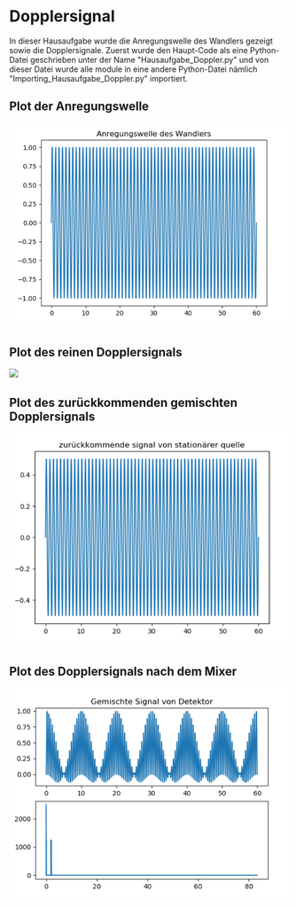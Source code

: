 # Dopplersignal
In dieser Hausaufgabe wurde die Anregungswelle des Wandlers gezeigt sowie die Dopplersignale.
Zuerst wurde den Haupt-Code als eine Python-Datei geschrieben unter der Name "Hausaufgabe_Doppler.py" und von dieser Datei wurde alle module in eine andere Python-Datei nämlich "Importing_Hausaufgabe_Doppler.py" importiert.


## Plot der Anregungswelle
![](Bilder%20Dopplersignale/Anregungswelle%20des%20Wandlers.png)



## Plot des reinen Dopplersignals
![](Bilder%20Dopplersignale/zurückkommende%20signal%20von%20beweglicher%20quelle.png)



## Plot des zurückkommenden gemischten Dopplersignals
![](Bilder%20Dopplersignale/zurückkommende%20signal%20von%20stationärer%20quelle.png)



## Plot des Dopplersignals nach dem Mixer
![](Bilder%20Dopplersignale/MixedSignal%20vom%20Detektor.png)
